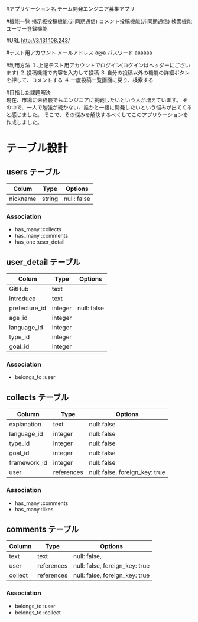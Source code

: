 #アプリケーション名 
チーム開発エンジニア募集アプリ

#機能一覧
掲示板投稿機能(非同期通信)
コメント投稿機能(非同期通信)
検索機能
ユーザー登録機能

#URL
http://3.131.108.243/

#テスト用アカウント
メールアドレス  a@a
パスワード  aaaaaa

#利用方法
１.上記テスト用アカウントでログイン(ログインはヘッダーにございます)
２.投稿機能で内容を入力して投稿
３.自分の投稿以外の機能の詳細ボタンを押して、コメントする
４.一度投稿一覧画面に戻り、検索する

#目指した課題解決	
現在、市場に未経験でもエンジニアに挑戦したいという人が増えています。
その中で、一人で勉強が続かない、誰かと一緒に開発したいという悩みが出てくると感じました。
そこで、その悩みを解決するべくしてこのアプリケーションを作成しました。

# テーブル設計

## users テーブル
| Colum             | Type    | Options                   |
| --------          | ------  | ----------                |
| nickname          | string  | null: false               |

### Association

- has_many :collects
- has_many :comments
- has_one :user_detail

## user_detail テーブル
| Colum             | Type    | Options                   |
| --------          | ------  | ----------                |
| GitHub            | text    |                           |
| introduce         | text    |                           |
| prefecture_id     | integer | null: false               |
| age_id            | integer |                           |
| language_id       | integer |                           |
| type_id           | integer |                           |
| goal_id           | integer |                           |

### Association

- belongs_to :user

## collects テーブル

| Column          | Type      | Options                        |
| ------          | ------    | -----------                    |
| explanation     | text      | null: false                    |
| language_id     | integer   | null: false                    |
| type_id         | integer   | null: false                    |
| goal_id         | integer   | null: false                    |
| framework_id    | integer   | null: false                    |
| user            | references| null: false, foreign_key: true |

### Association

- has_many :comments
- has_many :likes


## comments テーブル

| Column           | Type       | Options                        |
| -------          | ---------- | ------------------------------ |
| text             | text       | null: false,                   |
| user             | references | null: false, foreign_key: true |
| collect          | references | null: false, foreign_key: true |
### Association

- belongs_to :user
- belongs_to :collect